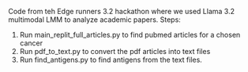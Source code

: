 Code from teh Edge runners 3.2 hackathon where we used Llama 3.2 multimodal LMM to analyze academic papers.
Steps:
  1. Run main_replit_full_articles.py to find pubmed articles for a chosen cancer
  2. Run pdf_to_text.py to convert the pdf articles into text files
  3. Run find_antigens.py to find antigens from the text files.
